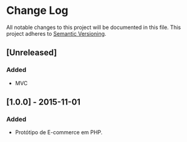 # Change Log
All notable changes to this project will be documented in this file.
This project adheres to [Semantic Versioning](http://semver.org/).

## [Unreleased]

### Added
- MVC

## [1.0.0] - 2015-11-01
### Added
- Protótipo de E-commerce em PHP.
